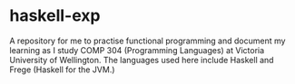 # haskell-exp
A repository for me to practise functional programming and document my learning as I study COMP 304 (Programming Languages) at Victoria University of Wellington. The languages used here include Haskell and Frege (Haskell for the JVM.)